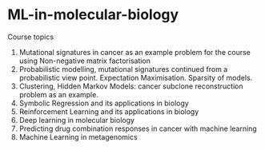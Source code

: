 # ML-in-molecular-biology

Course topics 

1. Mutational signatures in cancer as an example problem for the course using Non-negative matrix factorisation
2. Probabilistic modelling, mutational signatures continued from a probabilistic view point. Expectation Maximisation. Sparsity of
models.
3. Clustering, Hidden Markov Models: cancer subclone reconstruction problem as an example.
4. Symbolic Regression and its applications in biology 
5. Reinforcement Learning and its applications in biology
6. Deep learning in molecular biology
7. Predicting drug combination responses in cancer with machine learning 
8. Machine Learning in metagenomics 
